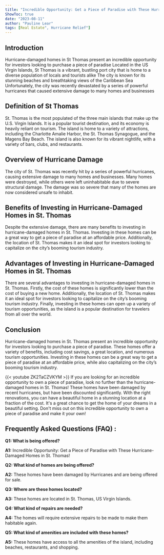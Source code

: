 ```yaml
---
title: "Incredible Opportunity: Get a Piece of Paradise with These Hurricane-Damaged Homes in St. Thomas!"
ShowToc: true 
date: "2023-08-11"
author: "Pauline Lear" 
tags: [Real Estate", Hurricane Relief"]
---
```

## Introduction

Hurricane-damaged homes in St Thomas present an incredible opportunity for investors looking to purchase a piece of paradise Located in the US Virgin Islands, St Thomas is a vibrant, bustling port city that is home to a diverse population of locals and tourists alike The city is known for its stunning beaches and breathtaking views of the Caribbean Sea Unfortunately, the city was recently devastated by a series of powerful hurricanes that caused extensive damage to many homes and businesses 

## Definition of St Thomas

St. Thomas is the most populated of the three main islands that make up the U.S. Virgin Islands. It is a popular tourist destination, and its economy is heavily reliant on tourism. The island is home to a variety of attractions, including the Charlotte Amalie Harbor, the St. Thomas Synagogue, and the Magens Bay Beach. The island is also known for its vibrant nightlife, with a variety of bars, clubs, and restaurants. 

## Overview of Hurricane Damage

The city of St. Thomas was recently hit by a series of powerful hurricanes, causing extensive damage to many homes and businesses. Many homes were destroyed, while others were left uninhabitable due to severe structural damage. The damage was so severe that many of the homes are now considered unsafe to inhabit. 

## Benefits of Investing in Hurricane-Damaged Homes in St. Thomas

Despite the extensive damage, there are many benefits to investing in hurricane-damaged homes in St. Thomas. Investing in these homes can be a great way to get a piece of paradise at an affordable price. Additionally, the location of St. Thomas makes it an ideal spot for investors looking to capitalize on the city’s booming tourism industry. 

## Advantages of Investing in Hurricane-Damaged Homes in St. Thomas

There are several advantages to investing in hurricane-damaged homes in St. Thomas. Firstly, the cost of these homes is significantly lower than the cost of buying a new home. Additionally, the location of St. Thomas makes it an ideal spot for investors looking to capitalize on the city’s booming tourism industry. Finally, investing in these homes can open up a variety of tourism opportunities, as the island is a popular destination for travelers from all over the world. 

## Conclusion

Hurricane-damaged homes in St. Thomas present an incredible opportunity for investors looking to purchase a piece of paradise. These homes offer a variety of benefits, including cost savings, a great location, and numerous tourism opportunities. Investing in these homes can be a great way to get a piece of paradise at an affordable price, while also capitalizing on the city’s booming tourism industry.

{{< youtube ZK2TaCZVKYM >}} 
If you are looking for an incredible opportunity to own a piece of paradise, look no further than the hurricane-damaged homes in St. Thomas! These homes have been damaged by recent hurricanes, but have been discounted significantly. With the right renovations, you can have a beautiful home in a stunning location at a fraction of the cost. It's a great chance to get the home of your dreams in a beautiful setting. Don't miss out on this incredible opportunity to own a piece of paradise and make it your own!

## Frequently Asked Questions (FAQ) :
**Q1: What is being offered?**

**A1:** Incredible Opportunity: Get a Piece of Paradise with These Hurricane-Damaged Homes in St. Thomas!

**Q2: What kind of homes are being offered?**

**A2:** These homes have been damaged by Hurricanes and are being offered for sale. 

**Q3: Where are these homes located?**

**A3:** These homes are located in St. Thomas, US Virgin Islands.

**Q4: What kind of repairs are needed?**

**A4:** The homes will require extensive repairs to be made to make them habitable again. 

**Q5: What kind of amenities are included with these homes?**

**A5:** These homes have access to all the amenities of the island, including beaches, restaurants, and shopping.




